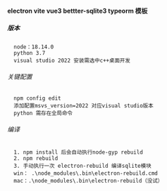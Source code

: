 #### electron vite vue3 bettter-sqlite3 typeorm 模板

##### 版本
      node：18.14.0
      python 3.7
      visual studio 2022 安装需选中c++桌面开发

###### 关键配置   
      npm config edit 
      添加配置msvs_version=2022 对应visual studio版本
      python 需存在全局命令
###### 编译
      1. npm install 后会自动执行node-gyp rebuild
      2. npm rebuild
      3. 手动执行一次 electron-rebuild 编译sqlite模块
      win： .\node_modules\.bin\electron-rebuild.cmd 
      mac：.\node_modules\.bin\electron-rebuild（没试）




